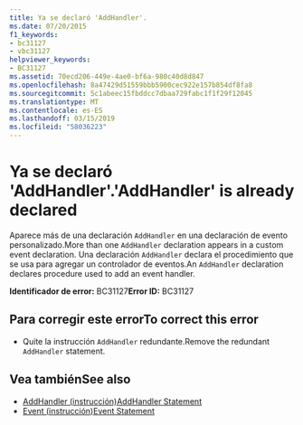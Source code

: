 ```yaml
---
title: Ya se declaró 'AddHandler'.
ms.date: 07/20/2015
f1_keywords:
- bc31127
- vbc31127
helpviewer_keywords:
- BC31127
ms.assetid: 70ecd206-449e-4ae0-bf6a-980c40d8d847
ms.openlocfilehash: 8a47429d51559bbb5900cec922e157b854df8fa8
ms.sourcegitcommit: 5c1abeec15fbddcc7dbaa729fabc1f1f29f12045
ms.translationtype: MT
ms.contentlocale: es-ES
ms.lasthandoff: 03/15/2019
ms.locfileid: "58036223"
---
```

# <a name="addhandler-is-already-declared"></a><span data-ttu-id="202fb-102">Ya se declaró 'AddHandler'.</span><span class="sxs-lookup"><span data-stu-id="202fb-102">'AddHandler' is already declared</span></span>
<span data-ttu-id="202fb-103">Aparece más de una declaración `AddHandler` en una declaración de evento personalizado.</span><span class="sxs-lookup"><span data-stu-id="202fb-103">More than one `AddHandler` declaration appears in a custom event declaration.</span></span> <span data-ttu-id="202fb-104">Una declaración `AddHandler` declara el procedimiento que se usa para agregar un controlador de eventos.</span><span class="sxs-lookup"><span data-stu-id="202fb-104">An `AddHandler` declaration declares procedure used to add an event handler.</span></span>  
  
 <span data-ttu-id="202fb-105">**Identificador de error:** BC31127</span><span class="sxs-lookup"><span data-stu-id="202fb-105">**Error ID:** BC31127</span></span>  
  
## <a name="to-correct-this-error"></a><span data-ttu-id="202fb-106">Para corregir este error</span><span class="sxs-lookup"><span data-stu-id="202fb-106">To correct this error</span></span>  
  
-   <span data-ttu-id="202fb-107">Quite la instrucción `AddHandler` redundante.</span><span class="sxs-lookup"><span data-stu-id="202fb-107">Remove the redundant `AddHandler` statement.</span></span>  
  
## <a name="see-also"></a><span data-ttu-id="202fb-108">Vea también</span><span class="sxs-lookup"><span data-stu-id="202fb-108">See also</span></span>

- [<span data-ttu-id="202fb-109">AddHandler (instrucción)</span><span class="sxs-lookup"><span data-stu-id="202fb-109">AddHandler Statement</span></span>](../../visual-basic/language-reference/statements/addhandler-statement.md)
- [<span data-ttu-id="202fb-110">Event (instrucción)</span><span class="sxs-lookup"><span data-stu-id="202fb-110">Event Statement</span></span>](../../visual-basic/language-reference/statements/event-statement.md)
